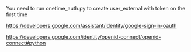 You need to run onetime_auth.py to create user_external with token on the first time

https://developers.google.com/assistant/identity/google-sign-in-oauth

https://developers.google.com/identity/openid-connect/openid-connect#python
